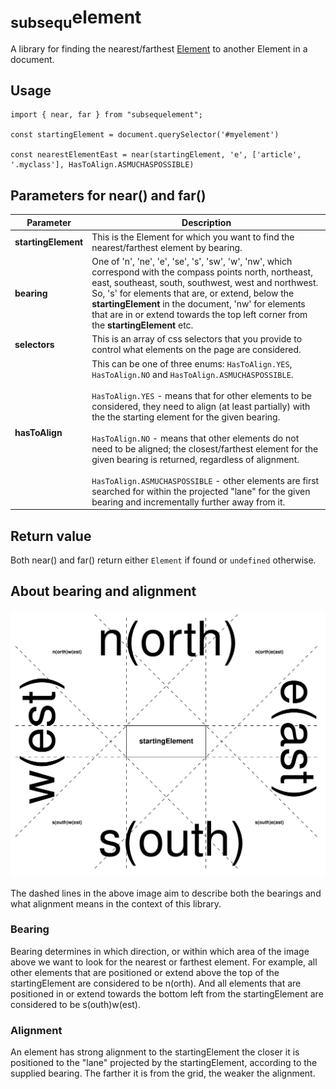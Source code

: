 # <sub>subsequ</sub>element

A library for finding the nearest/farthest [Element](https://developer.mozilla.org/en-US/docs/Web/API/Element)
to another Element in a document.


## Usage

~~~
import { near, far } from "subsequelement";

const startingElement = document.querySelector('#myelement')

const nearestElementEast = near(startingElement, 'e', ['article', '.myclass'], HasToAlign.ASMUCHASPOSSIBLE)
~~~


## Parameters for near() and far()

| Parameter         | Description |
|-------------------|-------------|
| **startingElement** | This is the Element for which you want to find the nearest/farthest element by bearing. |
| **bearing**        | One of 'n', 'ne', 'e', 'se', 's', 'sw', 'w', 'nw', which correspond with the compass points north, northeast, east, southeast, south, southwest, west and northwest. So, 's' for elements that are, or extend, below the **startingElement** in the document, 'nw' for elements that are in or extend towards the top left corner from the **startingElement** etc. |
| **selectors**      | This is an array of css selectors that you provide to control what elements on the page are considered. |
| **hasToAlign**     | This can be one of three enums: `HasToAlign.YES`, `HasToAlign.NO` and `HasToAlign.ASMUCHASPOSSIBLE`.<br><br> `HasToAlign.YES` - means that for other elements to be considered, they need to align (at least partially) with the the starting element for the given bearing.<br><br> `HasToAlign.NO` - means that other elements do not need to be aligned; the closest/farthest element for the given bearing is returned, regardless of alignment. <br><br>`HasToAlign.ASMUCHASPOSSIBLE` - other elements are first searched for within the projected "lane" for the given bearing and incrementally further away from it. |


## Return value

Both near() and far() return either `Element` if found or `undefined` otherwise.

## About bearing and alignment
![Bearing and alignment](/doc/bearings_and_alignment.png)

The dashed lines in the above image aim to describe both the bearings and what alignment means 
in the context of this library.

### Bearing

Bearing determines in which direction, or within which area of the image above we want to look 
for the nearest or farthest element. For example, all other elements that are positioned or extend
above the top of the startingElement are considered to be n(orth). And all elements that are
positioned in or extend towards the bottom left from the startingElement are considered to be 
s(outh)w(est).


### Alignment

An element has strong alignment to the startingElement the closer it is positioned to the "lane" 
projected by the startingElement, according to the supplied bearing. The farther it is from
the grid, the weaker the alignment.

